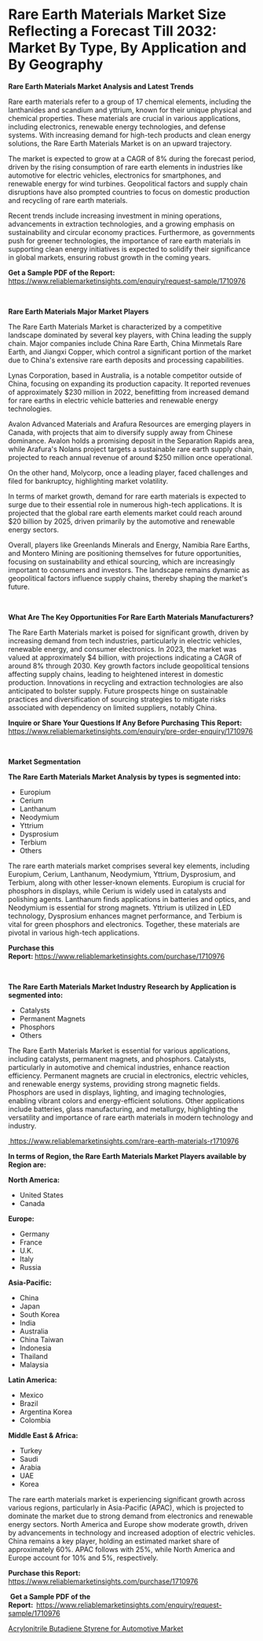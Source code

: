 <p><h1>Rare Earth Materials Market Size Reflecting a Forecast Till 2032: Market By Type, By Application and By Geography</h1></p><p><strong>Rare Earth Materials Market Analysis and Latest Trends</strong></p>
<p><p>Rare earth materials refer to a group of 17 chemical elements, including the lanthanides and scandium and yttrium, known for their unique physical and chemical properties. These materials are crucial in various applications, including electronics, renewable energy technologies, and defense systems. With increasing demand for high-tech products and clean energy solutions, the Rare Earth Materials Market is on an upward trajectory.</p><p>The market is expected to grow at a CAGR of 8% during the forecast period, driven by the rising consumption of rare earth elements in industries like automotive for electric vehicles, electronics for smartphones, and renewable energy for wind turbines. Geopolitical factors and supply chain disruptions have also prompted countries to focus on domestic production and recycling of rare earth materials.</p><p>Recent trends include increasing investment in mining operations, advancements in extraction technologies, and a growing emphasis on sustainability and circular economy practices. Furthermore, as governments push for greener technologies, the importance of rare earth materials in supporting clean energy initiatives is expected to solidify their significance in global markets, ensuring robust growth in the coming years.</p></p>
<p><strong>Get a Sample PDF of the Report:&nbsp;</strong> <a href="https://www.reliablemarketinsights.com/enquiry/request-sample/1710976?utm_campaign=3196&utm_medium=2&utm_source=Github&utm_content=ia&utm_term=27032025&utm_id=rare-earth-materials">https://www.reliablemarketinsights.com/enquiry/request-sample/1710976</a></p>
<p>&nbsp;</p>
<p><strong>Rare Earth Materials Major Market Players</strong></p>
<p><p>The Rare Earth Materials Market is characterized by a competitive landscape dominated by several key players, with China leading the supply chain. Major companies include China Rare Earth, China Minmetals Rare Earth, and Jiangxi Copper, which control a significant portion of the market due to China's extensive rare earth deposits and processing capabilities.</p><p>Lynas Corporation, based in Australia, is a notable competitor outside of China, focusing on expanding its production capacity. It reported revenues of approximately $230 million in 2022, benefitting from increased demand for rare earths in electric vehicle batteries and renewable energy technologies.</p><p>Avalon Advanced Materials and Arafura Resources are emerging players in Canada, with projects that aim to diversify supply away from Chinese dominance. Avalon holds a promising deposit in the Separation Rapids area, while Arafura's Nolans project targets a sustainable rare earth supply chain, projected to reach annual revenue of around $250 million once operational.</p><p>On the other hand, Molycorp, once a leading player, faced challenges and filed for bankruptcy, highlighting market volatility. </p><p>In terms of market growth, demand for rare earth materials is expected to surge due to their essential role in numerous high-tech applications. It is projected that the global rare earth elements market could reach around $20 billion by 2025, driven primarily by the automotive and renewable energy sectors.</p><p>Overall, players like Greenlands Minerals and Energy, Namibia Rare Earths, and Montero Mining are positioning themselves for future opportunities, focusing on sustainability and ethical sourcing, which are increasingly important to consumers and investors. The landscape remains dynamic as geopolitical factors influence supply chains, thereby shaping the market's future.</p></p>
<p>&nbsp;</p>
<p><strong>What Are The Key Opportunities For Rare Earth Materials Manufacturers?</strong></p>
<p><p>The Rare Earth Materials market is poised for significant growth, driven by increasing demand from tech industries, particularly in electric vehicles, renewable energy, and consumer electronics. In 2023, the market was valued at approximately $4 billion, with projections indicating a CAGR of around 8% through 2030. Key growth factors include geopolitical tensions affecting supply chains, leading to heightened interest in domestic production. Innovations in recycling and extraction technologies are also anticipated to bolster supply. Future prospects hinge on sustainable practices and diversification of sourcing strategies to mitigate risks associated with dependency on limited suppliers, notably China.</p></p>
<p><strong>Inquire or Share Your Questions If Any Before Purchasing This Report:</strong> <a href="https://www.reliablemarketinsights.com/enquiry/pre-order-enquiry/1710976?utm_campaign=3196&utm_medium=2&utm_source=Github&utm_content=ia&utm_term=27032025&utm_id=rare-earth-materials">https://www.reliablemarketinsights.com/enquiry/pre-order-enquiry/1710976</a></p>
<p>&nbsp;</p>
<p><strong>Market Segmentation</strong></p>
<p><strong>The Rare Earth Materials Market Analysis by types is segmented into:</strong></p>
<p><ul><li>Europium</li><li>Cerium</li><li>Lanthanum</li><li>Neodymium</li><li>Yttrium</li><li>Dysprosium</li><li>Terbium</li><li>Others</li></ul></p>
<p><p>The rare earth materials market comprises several key elements, including Europium, Cerium, Lanthanum, Neodymium, Yttrium, Dysprosium, and Terbium, along with other lesser-known elements. Europium is crucial for phosphors in displays, while Cerium is widely used in catalysts and polishing agents. Lanthanum finds applications in batteries and optics, and Neodymium is essential for strong magnets. Yttrium is utilized in LED technology, Dysprosium enhances magnet performance, and Terbium is vital for green phosphors and electronics. Together, these materials are pivotal in various high-tech applications.</p></p>
<p><strong>Purchase this Report:&nbsp;</strong><a href="https://www.reliablemarketinsights.com/purchase/1710976?utm_campaign=3196&utm_medium=2&utm_source=Github&utm_content=ia&utm_term=27032025&utm_id=rare-earth-materials">https://www.reliablemarketinsights.com/purchase/1710976</a></p>
<p>&nbsp;</p>
<p><strong>The Rare Earth Materials Market Industry Research by Application is segmented into:</strong></p>
<p><ul><li>Catalysts</li><li>Permanent Magnets</li><li>Phosphors</li><li>Others</li></ul></p>
<p><p>The Rare Earth Materials Market is essential for various applications, including catalysts, permanent magnets, and phosphors. Catalysts, particularly in automotive and chemical industries, enhance reaction efficiency. Permanent magnets are crucial in electronics, electric vehicles, and renewable energy systems, providing strong magnetic fields. Phosphors are used in displays, lighting, and imaging technologies, enabling vibrant colors and energy-efficient solutions. Other applications include batteries, glass manufacturing, and metallurgy, highlighting the versatility and importance of rare earth materials in modern technology and industry.</p></p>
<p><a href="https://www.reliablemarketinsights.com/rare-earth-materials-r1710976?utm_campaign=3196&utm_medium=2&utm_source=Github&utm_content=ia&utm_term=27032025&utm_id=rare-earth-materials">&nbsp;https://www.reliablemarketinsights.com/rare-earth-materials-r1710976</a></p>
<p><strong>In terms of Region, the Rare Earth Materials Market Players available by Region are:</strong></p>
<p>
    <p> <strong> North America: </strong>
        <ul>
            <li>United States</li>
            <li>Canada</li>
        </ul>
        </p> 
    <p> <strong> Europe: </strong>
        <ul>
            <li>Germany</li>
            <li>France</li>
            <li>U.K.</li>
            <li>Italy</li>
            <li>Russia</li>
        </ul>
        </p> 
    <p> <strong> Asia-Pacific: </strong>
        <ul>
            <li>China</li>
            <li>Japan</li>
            <li>South Korea</li>
            <li>India</li>
            <li>Australia</li>
            <li>China Taiwan</li>
            <li>Indonesia</li>
            <li>Thailand</li>
            <li>Malaysia</li>
        </ul>
        </p> 
    <p> <strong> Latin America: </strong>
        <ul>
            <li>Mexico</li>
            <li>Brazil</li>
            <li>Argentina Korea</li>
            <li>Colombia</li>
        </ul>
        </p> 
    <p> <strong> Middle East & Africa: </strong>
        <ul>
            <li>Turkey</li>
            <li>Saudi</li>
            <li>Arabia</li>
            <li>UAE</li>
            <li>Korea</li>
        </ul>
    </p>
    </p>
<p><p>The rare earth materials market is experiencing significant growth across various regions, particularly in Asia-Pacific (APAC), which is projected to dominate the market due to strong demand from electronics and renewable energy sectors. North America and Europe show moderate growth, driven by advancements in technology and increased adoption of electric vehicles. China remains a key player, holding an estimated market share of approximately 60%. APAC follows with 25%, while North America and Europe account for 10% and 5%, respectively.</p></p>
<p><strong>Purchase this Report: </strong><a href="https://www.reliablemarketinsights.com/purchase/1710976?utm_campaign=3196&utm_medium=2&utm_source=Github&utm_content=ia&utm_term=27032025&utm_id=rare-earth-materials">https://www.reliablemarketinsights.com/purchase/1710976</a></p>
<p>&nbsp;<strong>Get a Sample PDF of the Report:&nbsp;&nbsp;</strong><a href="https://www.reliablemarketinsights.com/enquiry/request-sample/1710976?utm_campaign=3196&utm_medium=2&utm_source=Github&utm_content=ia&utm_term=27032025&utm_id=rare-earth-materials">https://www.reliablemarketinsights.com/enquiry/request-sample/1710976</a></p>
<p><strong></strong></p>
<p><p><a href="https://github.com/clemmheisefy/Market-Research-Report-List-1/blob/main/acrylonitrile-butadiene-styrene-for-automotive-market.md?utm_campaign=3196&utm_medium=2&utm_source=Github&utm_content=ia&utm_term=27032025&utm_id=rare-earth-materials">Acrylonitrile Butadiene Styrene for Automotive Market</a></p></p>